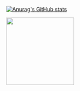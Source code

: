 [![Anurag's GitHub stats](https://github-readme-stats.vercel.app/api?username=murillinz2&theme=dark&show_icons=true)](https://github.com/murillinz2/github-readme-stats)

<img height="180em" src="https://github-readme-stats.vercel.app/api/top-langs/?username=murillinz2&layout=compact&langs_count=7&theme=dark"/>


